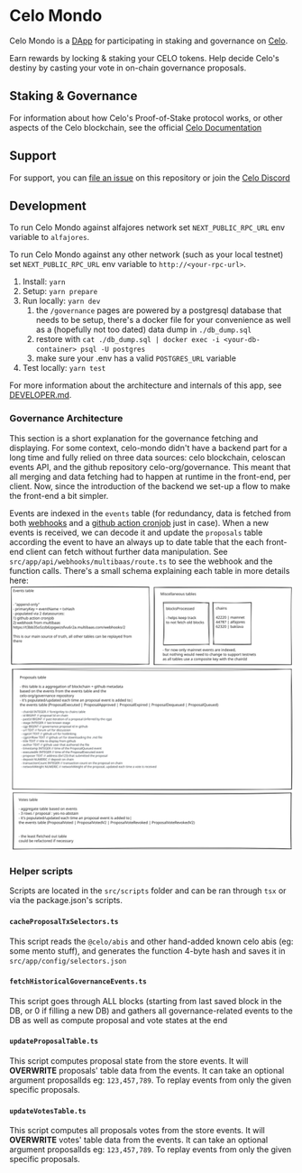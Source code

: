 # Celo Mondo

Celo Mondo is a [DApp](https://en.wikipedia.org/wiki/Decentralized_application) for participating in staking and governance on [Celo](https://celo.org).

Earn rewards by locking & staking your CELO tokens. Help decide Celo's destiny by casting your vote in on-chain governance proposals.

## Staking & Governance

For information about how Celo's Proof-of-Stake protocol works, or other aspects of the Celo blockchain, see the official [Celo Documentation](https://docs.celo.org/protocol/pos)

## Support

For support, you can [file an issue](https://github.com/celo-org/celo-mondo/issues/new) on this repository or join the [Celo Discord](https://discord.gg/celo)

## Development

To run Celo Mondo against alfajores network set `NEXT_PUBLIC_RPC_URL` env variable to `alfajores`.

To run Celo Mondo against any other network (such as your local testnet) set `NEXT_PUBLIC_RPC_URL` env variable to `http://<your-rpc-url>`.

1. Install: `yarn`
2. Setup: `yarn prepare`
3. Run locally: `yarn dev`
   1. the `/governance` pages are powered by a postgresql database that needs to be setup, there's a docker file for your convenience as well as a (hopefully not too dated) data dump in `./db_dump.sql`
   2. restore with `cat ./db_dump.sql | docker exec -i <your-db-container> psql -U postgres`
   3. make sure your .env has a valid `POSTGRES_URL` variable
4. Test locally: `yarn test`

For more information about the architecture and internals of this app, see [DEVELOPER.md](./DEVELOPER.md).

### Governance Architecture

This section is a short explanation for the governance fetching and displaying. For some context, celo-mondo didn't have a backend part for a long time and fully relied on three data sources: celo blockchain, celoscan events API, and the github repository celo-org/governance. This meant that all merging and data fetching had to happen at runtime in the front-end, per client.
Now, since the introduction of the backend we set-up a flow to make the front-end a bit simpler.

Events are indexed in the `events` table (for redundancy, data is fetched from both [webhooks](https://t3bb35o5zzb6zpgwizsfvu6r2a.multibaas.com/webhooks/2) and a [github action cronjob](./.github/workflows/cronjob.yml) just in case).
When a new events is received, we can decode it and update the `proposals` table according the event to have an always up to date table that the each front-end client can fetch without further data manipulation. See `src/app/api/webhooks/multibaas/route.ts` to see the webhook and the function calls.
There's a small schema explaining each table in more details here: [<img src="./readme-schema.svg" alt="celo-mondo excalidraw">](https://excalidraw.com/#json=cKbblqlCm0IvTZaW1u232,ZQcreoxqt3tt1jShIbwgIw)

### Helper scripts

Scripts are located in the `src/scripts` folder and can be ran through `tsx` or via the package.json's scripts.

#### `cacheProposalTxSelectors.ts`

This script reads the `@celo/abis` and other hand-added known celo abis (eg: some mento stuff), and generates the function 4-byte hash and saves it in `src/app/config/selectors.json`

#### `fetchHistoricalGovernanceEvents.ts`

This script goes through ALL blocks (starting from last saved block in the DB, or 0 if filling a new DB) and gathers all governance-related events to the DB as well as compute proposal and vote states at the end

#### `updateProposalTable.ts`

This script computes proposal state from the store events. It will **OVERWRITE** proposals' table data from the events.
It can take an optional argument proposalIds eg: `123,457,789`. To replay events from only the given specific proposals.

#### `updateVotesTable.ts`

This script computes all proposals votes from the store events. It will **OVERWRITE** votes' table data from the events. It can take an optional argument proposalIds eg: `123,457,789`. To replay events from only the given specific proposals.
